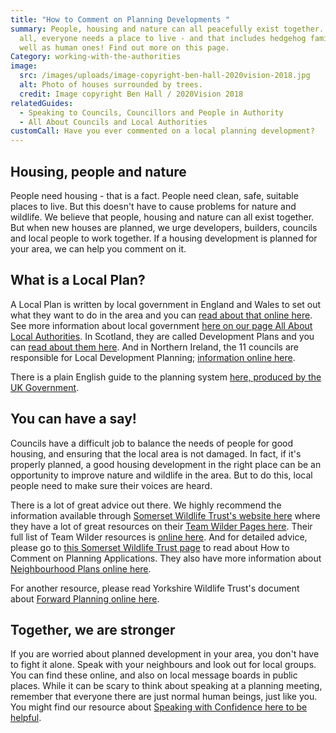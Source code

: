 ```yaml
---
title: "How to Comment on Planning Developments "
summary: People, housing and nature can all peacefully exist together. After
  all, everyone needs a place to live - and that includes hedgehog families as
  well as human ones! Find out more on this page.
Category: working-with-the-authorities
image:
  src: /images/uploads/image-copyright-ben-hall-2020vision-2018.jpg
  alt: Photo of houses surrounded by trees.
  credit: Image copyright Ben Hall / 2020Vision 2018
relatedGuides:
  - Speaking to Councils, Councillors and People in Authority
  - All About Councils and Local Authorities
customCall: Have you ever commented on a local planning development?
---
```

## Housing, people and nature

People need housing - that is a fact. People need clean, safe, suitable places to live. But this doesn't have to cause problems for nature and wildlife. We believe that people, housing and nature can all exist together. But when new houses are planned, we urge developers, builders, councils and local people to work together. If a housing development is planned for your area, we can help you comment on it.

## What is a Local Plan?

A Local Plan is written by local government in England and Wales to set out what they want to do in the area and you can [read about that online here](https://www.gov.uk/guidance/local-plans). See more information about local government [here on our page All About Local Authorities](https://nextdoornaturehub.org.uk/guides/all-about-councils-and-local-authorities). In Scotland, they are called Development Plans and you can [read about them here](https://www.gov.scot/publications/guide-planning-system-scotland/). And in Northern Ireland, the 11 councils are responsible for Local Development Planning; [information online here](https://www.infrastructure-ni.gov.uk/articles/ni-planning-system).

There is a plain English guide to the planning system [here, produced by the UK Government](https://www.gov.uk/government/publications/plain-english-guide-to-the-planning-system).

## You can have a say!

Councils have a difficult job to balance the needs of people for good housing, and ensuring that the local area is not damaged. In fact, if it's properly planned, a good housing development in the right place can be an opportunity to improve nature and wildlife in the area. But to do this, local people need to make sure their voices are heard. 

There is a lot of great advice out there. We highly recommend the information available through [Somerset Wildlife Trust's website here](https://www.somersetwildlife.org/) where they have a lot of great resources on their [Team Wilder Pages here](https://www.somersetwildlife.org/get-involved/team-wilder). Their full list of Team Wilder resources is [online here](https://www.somersetwildlife.org/team-wilder/team-wilder-resources). And for detailed advice, please go to [this Somerset Wildlife Trust page](https://www.somersetwildlife.org/sites/default/files/2022-11/How%20To%20Comment%20On%20Planning%20Applications.pdf) to read about How to Comment on Planning Applications. They also have more information about [Neighbourhood Plans online here](https://www.somersetwildlife.org/sites/default/files/2022-11/Engaging%20With%20Neighbourhood%20Plans.pdf). 

For another resource, please read Yorkshire Wildlife Trust's document about [Forward Planning online here](https://www.ywt.org.uk/sites/default/files/2018-07/Forward%20Planning_0.pdf).

## Together, we are stronger

If you are worried about planned development in your area, you don't have to fight it alone. Speak with your neighbours and look out for local groups. You can find these online, and also on local message boards in public places. While it can be scary to think about speaking at a planning meeting, remember that everyone there are just normal human beings, just like you. You might find our resource about [Speaking with Confidence here to be helpful](https://nextdoornaturehub.org.uk/guides/speaking-to-councils-councillors-and-people-in-authority). 


